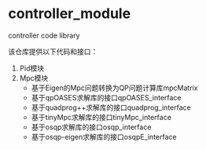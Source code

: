 # controller_module
controller code library

该仓库提供以下代码和接口：

1. Pid模块
2. Mpc模块
   - 基于Eigen的Mpc问题转换为QP问题计算库mpcMatrix
   - 基于qpOASES求解库的接口qpOASES_interface
   - 基于quadprog++求解库的接口quadprog_interface
   - 基于tinyMpc求解库的接口tinyMpc_interface
   - 基于osqp求解库的接口osqp_interface
   - 基于osqp-eigen求解库的接口osqpE_interface
